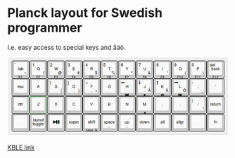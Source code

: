 # Planck layout for Swedish programmer
I.e. easy access to special keys and åäö.

![layout](planck-layout.png)

[KBLE link](http://www.keyboard-layout-editor.com/#/gists/dc01cc2225899308a05ba3ef0031548b)
